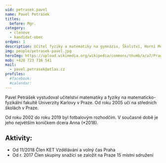 ```yaml
---
uid: petrasek.pavel
name: Pavel Petrášek
titles:
  before: Mgr.
category:
  - clenove
  - kandidat-obec
ordpms: 1
description: Učitel fyziky a matematiky na gymnáziu, Školství, Horní Měcholupy
img: people/petrasek-pavel.jpg
heroImg: https://upload.wikimedia.org/wikipedia/commons/thumb/a/a7/Prague_from_air_2016_Horn%C3%AD_M%C4%9Bcholupy.jpg/1920px-Prague_from_air_2016_Horn%C3%AD_M%C4%9Bcholupy.jpg
mob: +420 723 716 541
mail:
  - pavel.petrasek@atlas.cz 
profiles:
  #facebook:
  #calendar: 
---
```


Pavel Petrášek vystudoval učitelství matematiky a fyziky na matematicko-fyzikální fakultě Univerzity Karlovy v Praze. Od roku 2005 učí na středních školách v Praze.

Od roku 2002 do roku 2019 byl fotbalovým rozhodčím. V současné době je jeho největším koníčkem dcera Anna (*2018).

## Aktivity:
- Od 11/2018 Člen KET Vzdělávání a volný čas Praha
- Od r. 2017 Člen skupiny snažící se založit na Praze 15 místní sdružení
